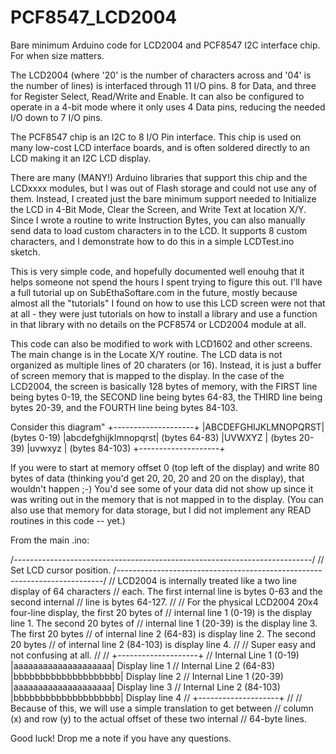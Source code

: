 # PCF8547_LCD2004
Bare minimum Arduino code for LCD2004 and PCF8547 I2C interface chip. For when size matters.

The LCD2004 (where '20' is the number of characters across and '04' is the number of lines) is interfaced through 11 I/O pins. 8 for Data, and three for Register Select, Read/Write and Enable. It can also be configured to operate in a 4-bit mode where it only uses 4 Data pins, reducing the needed I/O down to 7 I/O pins.

The PCF8547 chip is an I2C to 8 I/O Pin interface. This chip is used on many low-cost LCD interface boards, and is often soldered directly to an LCD making it an I2C LCD display.

There are many (MANY!) Arduino libraries that support this chip and the LCDxxxx modules, but I was out of Flash storage and could not use any of them. Instead, I created just the bare minimum support needed to Initialize the LCD in 4-Bit Mode, Clear the Screen, and Write Text at location X/Y. Since I wrote a routine to write Instruction Bytes, you can also manually send data to load custom characters in to the LCD. It supports 8 custom characters, and I demonstrate how to do this in a simple LCDTest.ino sketch.

This is very simple code, and hopefully documented well enouhg that it helps someone not spend the hours I spent trying to figure this out. I'll have a full tutorial up on SubEthaSoftare.com in the future, mostly because almost all the "tutorials" I found on how to use this LCD screen were not that at all - they were just tutorials on how to install a library and use a function in that library with no details on the PCF8574 or LCD2004 module at all.

This code can also be modified to work with LCD1602 and other screens. The main change is in the Locate X/Y routine. The LCD data is not organized as multiple lines of 20 charaters (or 16). Instead, it is just a buffer of screen memory that is mapped to the display. In the case of the LCD2004, the screen is basically 128 bytes of memory, with the FIRST line being bytes 0-19, the SECOND line being bytes 64-83, the THIRD line being bytes 20-39, and the FOURTH line being bytes 84-103.

Consider this diagram"
+--------------------+
|ABCDEFGHIJKLMNOPQRST| (bytes 0-19)
|abcdefghijklmnopqrst| (bytes 64-83)
|UVWXYZ              | (bytes 20-39)
|uvwxyz              | (bytes 84-103)
+--------------------+

If you were to start at memory offset 0 (top left of the display) and write 80 bytes of data (thinking you'd get 20, 20, 20 and 20 on the display), that wouldn't happen ;-)  You'd see some of your data did not show up since it was writing out in the memory that is not mapped in to the display. (You can also use that memory for data storage, but I did not implement any READ routines in this code -- yet.)

From the main .ino:

/*--------------------------------------------------------------------------*/
// Set LCD cursor position.
/*--------------------------------------------------------------------------*/
// LCD2004 is internally treated like a two line display of 64 characters
// each. The first internal line is bytes 0-63 and the second internal
// line is bytes 64-127.
//
// For the physical LCD2004 20x4 four-line display, the first 20 bytes of
// internal line 1 (0-19) is the display line 1. The second 20 bytes of
// internal line 1 (20-39) is the display line 3. The first 20 bytes
// of internal line 2 (64-83) is display line 2. The second 20 bytes
// of internal line 2 (84-103) is display line 4.
//
// Super easy and not confusing at all.
//
//                          +--------------------+
// Internal Line 1 (0-19)   |aaaaaaaaaaaaaaaaaaaa| Display line 1
// Internal Line 2 (64-83)  |bbbbbbbbbbbbbbbbbbbb| Display line 2
// Internal Line 1 (20-39)  |aaaaaaaaaaaaaaaaaaaa| Display line 3
// Internal Line 2 (84-103) |bbbbbbbbbbbbbbbbbbbb| Display line 4
//                          +--------------------+
//
// Because of this, we will use a simple translation to get between
// column (x) and row (y) to the actual offset of these two internal
// 64-byte lines.

Good luck! Drop me a note if you have any questions.
